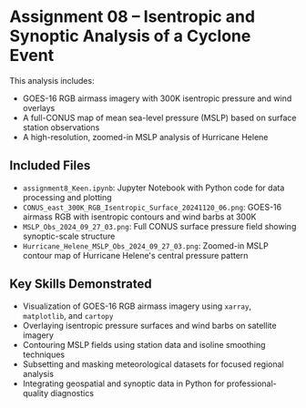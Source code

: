# Assignment 08 – Isentropic and Synoptic Analysis of a Cyclone Event

This analysis includes:
- GOES-16 RGB airmass imagery with 300K isentropic pressure and wind overlays
- A full-CONUS map of mean sea-level pressure (MSLP) based on surface station observations
- A high-resolution, zoomed-in MSLP analysis of Hurricane Helene

## Included Files
- `assignment8_Keen.ipynb`: Jupyter Notebook with Python code for data processing and plotting
- `CONUS_east_300K_RGB_Isentropic_Surface_20241120_06.png`: GOES-16 airmass RGB with isentropic contours and wind barbs at 300K
- `MSLP_Obs_2024_09_27_03.png`: Full CONUS surface pressure field showing synoptic-scale structure
- `Hurricane_Helene_MSLP_Obs_2024_09_27_03.png`: Zoomed-in MSLP contour map of Hurricane Helene's central pressure pattern

## Key Skills Demonstrated
- Visualization of GOES-16 RGB airmass imagery using `xarray`, `matplotlib`, and `cartopy`
- Overlaying isentropic pressure surfaces and wind barbs on satellite imagery
- Contouring MSLP fields using station data and isoline smoothing techniques
- Subsetting and masking meteorological datasets for focused regional analysis
- Integrating geospatial and synoptic data in Python for professional-quality diagnostics
